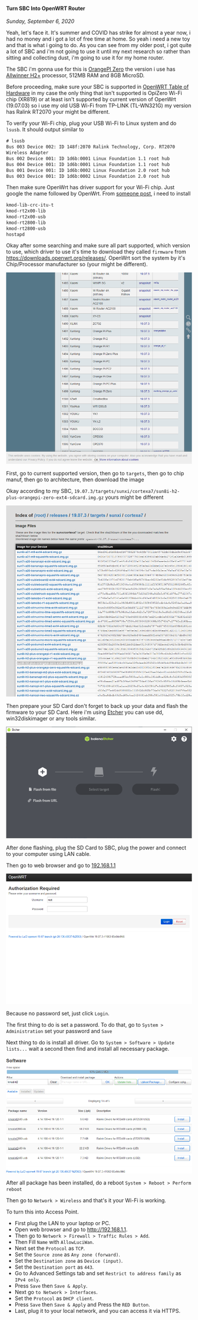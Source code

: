 #### Turn SBC Into OpenWRT Router
_Sunday, September 6, 2020_

Yeah, let's face it. It's summer and COVID has strike for almost a year now, i had no money 
and i got a lot of free time at home. So yeah i need a new toy and that is what i going to do. 
As you can see from my older post, i got quite a lot of SBC and i'm not going to use it until 
my next research so rather than sitting and collecting dust, i'm going to use it for my home router.

The SBC i'm gonna use for this is [OrangePI Zero](https://linux-sunxi.org/Xunlong_Orange_Pi_Zero) the version 
i use has [Allwinner H2+](http://linux-sunxi.org/H2%2B#Variants) processor, 512MB RAM and 8GB MicroSD.

Before proceeding, make sure your SBC is supported in [OpenWRT Table of Hardware](https://openwrt.org/toh/start) 
in my case the only thing that isn't supported is OpiZero Wi-Fi chip (XR819) or at least isn't supported by 
current version of OpenWrt (19.07.03) so i use my old USB Wi-Fi from TP-LINK (TL-WN321G) my version 
has Ralink RT2070 your might be different. 

To verify your Wi-Fi chip, plug your USB Wi-Fi to Linux system and do `lsusb`. It should output similar to 
```
# lsusb
Bus 003 Device 002: ID 148f:2070 Ralink Technology, Corp. RT2070 Wireless Adapter
Bus 002 Device 001: ID 1d6b:0001 Linux Foundation 1.1 root hub
Bus 004 Device 001: ID 1d6b:0001 Linux Foundation 1.1 root hub
Bus 001 Device 001: ID 1d6b:0002 Linux Foundation 2.0 root hub
Bus 003 Device 001: ID 1d6b:0002 Linux Foundation 2.0 root hub
```
Then make sure OpenWrt has driver support for your Wi-Fi chip. Just google the name followed by OpenWrt. 
From [someone post](https://forum.archive.openwrt.org/viewtopic.php?id=71340), i need to install
```
kmod-lib-crc-itu-t
kmod-rt2x00-lib
kmod-rt2x00-usb
kmod-rt2800-lib
kmod-rt2800-usb
hostapd
```

Okay after some searching and make sure all part supported, which version to use, which driver to use it's 
time to download they called `firmware` from <https://downloads.openwrt.org/releases/>. OpenWrt sort 
the system by it's Chip/Processor manufacturer so (your might be different). 
<div class="row">
	<div class="col-sm-3"></div>
	<div class="col-sm-6">
		<div class="thumbnail">
			<img class="img-responsive" src="./posts/2020-09-06-turn-sbc-into-openwrt-router/1.png" alt="img">
		</div>
	</div>
	<div class="col-sm-3"></div>
</div>

First, go to current supported version, then go to `targets`, then go to chip manuf, then go to architecture, 
then download the image

Okay according to my SBC, `19.07.3/targets/sunxi/cortexa7/sun8i-h2-plus-orangepi-zero-ext4-sdcard.img.gz` 
yours might be different
<div class="row">
	<div class="col-sm-3"></div>
	<div class="col-sm-6">
		<div class="thumbnail">
			<img class="img-responsive" src="./posts/2020-09-06-turn-sbc-into-openwrt-router/2.png" alt="img">
		</div>
	</div>
	<div class="col-sm-3"></div>
</div>

Then prepare your SD Card don't forget to back up your data and flash the firmware to your SD Card. Here i'm using 
[Etcher](https://www.balena.io/etcher/) you can use dd, win32diskimager or any tools similar.
<div class="row">
	<div class="col-sm-3"></div>
	<div class="col-sm-6">
		<div class="thumbnail">
			<img class="img-responsive" src="./posts/2020-09-06-turn-sbc-into-openwrt-router/3.png" alt="img">
		</div>
	</div>
	<div class="col-sm-3"></div>
</div>

After done flashing, plug the SD Card to SBC, plug the power and connect to your computer using LAN cable.

Then go to web browser and go to [192.168.1.1](http://192.168.1.1)
<div class="row">
	<div class="col-sm-3"></div>
	<div class="col-sm-6">
		<div class="thumbnail">
			<img class="img-responsive" src="./posts/2020-09-06-turn-sbc-into-openwrt-router/4.png" alt="img">
		</div>
	</div>
	<div class="col-sm-3"></div>
</div>

Because no password set, just click `Login`. 

The first thing to do is set a password. To do that, go to `System > Administration` set your password and `Save`

Next thing to do is install all driver. Go to `System > Software > Update lists...` wait a second then find and 
install all necessary package.
<div class="row">
	<div class="col-sm-3"></div>
	<div class="col-sm-6">
		<div class="thumbnail">
			<img class="img-responsive" src="./posts/2020-09-06-turn-sbc-into-openwrt-router/5.png" alt="img">
		</div>
	</div>
	<div class="col-sm-3"></div>
</div>

After all package has been installed, do a reboot `System > Reboot > Perform reboot`

Then go to `Network > Wireless` and that's it your Wi-Fi is working.

To turn this into Access Point.
* First plug the LAN to your laptop or PC.
* Open web browser and go to <http://192.168.1.1>.
* Then go to `Network > Firewall > Traffic Rules > Add`.
* Then Fill `Name` with `AllowLuciWan`.
* Next set the `Protocol` as `TCP`.
* Set the `Source zone` as `Any zone (forward)`.
* Set the `Destination zone` as `Device (input)`.
* Set the `Destination port` as `443`.
* Go to Advanced Settings tab and set `Restrict to address family` as `IPv4 only`.
* Press `Save` then `Save & Apply`.
* Next go `to Network > Interfaces`.
* Set the `Protocol` as `DHCP client`.
* Press `Save` then `Save & Apply` and Press the `RED Button`.
* Last, plug it to your local network, and you can access it 
via HTTPS.
